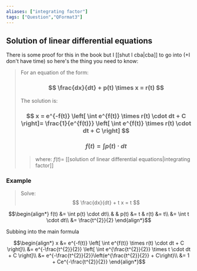 ```yaml
---
aliases: ["integrating factor"]
tags: ["Question","QFormat3"]
---
```


#### 
## Solution of linear differential equations

There is some proof for this in the book but I [[shut I cba|cba]] to go into (+I don't have time) so here's the thing you need to know:

> For an equation of the form:
> ### $$ \frac{dx}{dt} + p(t) \times x = r(t) $$ 
> The solution is:
> ### $$ x = e^{-f(t)} \left[ \int e^{f(t)} \times r(t) \cdot dt + C \right]= \frac{1}{e^{f(t)}} \left[ \int e^{f(t)} \times r(t) \cdot dt + C \right] $$
> ### $$ f(t) = \int p(t) \cdot dt $$
>> where:
>> $f(t)=$ [[solution of linear differential equations|integrating factor]]

### Example
> Solve:
> $$ \frac{dx}{dt} + t x = t $$

$$\begin{align*}
f(t) &= \int p(t) \cdot dt\\
& & p(t) &= t & r(t) &= t\\
&= \int t \cdot dt\\
&= \frac{t^{2}}{2}
\end{align*}$$

Subbing into the main formula

$$\begin{align*}
x &= e^{-f(t)} \left[ \int e^{f(t)} \times r(t) \cdot dt + C \right]\\
&= e^{-\frac{t^{2}}{2}} \left[ \int e^{\frac{t^{2}}{2}} \times t \cdot dt + C \right]\\
&= e^{-\frac{t^{2}}{2}}\left(e^{\frac{t^{2}}{2}} + C\right)\\
&= 1 + Ce^{-\frac{t^{2}}{2}}
\end{align*}$$
